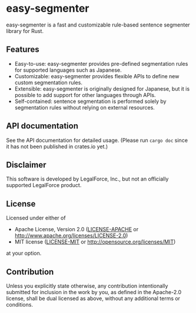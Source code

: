 # easy-segmenter

easy-segmenter is a fast and customizable rule-based sentence segmenter library for Rust.

## Features

- Easy-to-use: easy-segmenter provides pre-defined segmentation rules for supported
  languages such as Japanese.
- Customizable: easy-segmenter provides flexible APIs to define new custom segmentation
  rules.
- Extensible: easy-segmenter is originally designed for Japanese, but it is possible to
  add support for other languages through APIs.
- Self-contained: sentence segmentation is performed solely by segmentation rules
  without relying on external resources.

## API documentation

See the API documentation for detailed usage.
(Please run `cargo doc` since it has not been published in crates.io yet.)

## Disclaimer

This software is developed by LegalForce, Inc.,
but not an officially supported LegalForce product.

## License

Licensed under either of

 * Apache License, Version 2.0
   ([LICENSE-APACHE](LICENSE-APACHE) or http://www.apache.org/licenses/LICENSE-2.0)
 * MIT license
   ([LICENSE-MIT](LICENSE-MIT) or http://opensource.org/licenses/MIT)

at your option.

## Contribution

Unless you explicitly state otherwise, any contribution intentionally submitted
for inclusion in the work by you, as defined in the Apache-2.0 license, shall be
dual licensed as above, without any additional terms or conditions.
